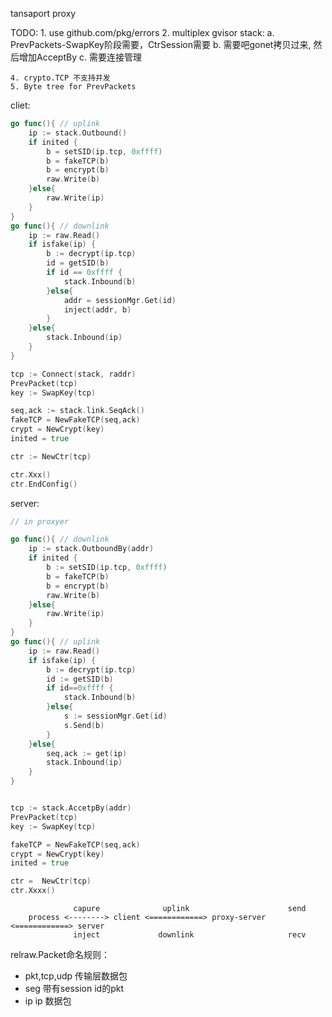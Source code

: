 
tansaport proxy


TODO: 
    1. use github.com/pkg/errors
    2. multiplex gvisor stack: 
        a. PrevPackets-SwapKey阶段需要，CtrSession需要
        b. 需要吧gonet拷贝过来, 然后增加AcceptBy
        c. 需要连接管理





    4. crypto.TCP 不支持并发
    5. Byte tree for PrevPackets 





cliet:
```go
go func(){ // uplink
    ip := stack.Outbound()
    if inited {
        b = setSID(ip.tcp, 0xffff)
        b = fakeTCP(b)
        b = encrypt(b)
        raw.Write(b)
    }else{
        raw.Write(ip)
    }
}
go func(){ // downlink
    ip := raw.Read()
    if isfake(ip) {
        b := decrypt(ip.tcp)
        id = getSID(b)
        if id == 0xffff {
            stack.Inbound(b)
        }else{
            addr = sessionMgr.Get(id)
            inject(addr, b)
        }
    }else{
        stack.Inbound(ip)
    }
}

tcp := Connect(stack, raddr)
PrevPacket(tcp)
key := SwapKey(tcp)

seq,ack := stack.link.SeqAck()
fakeTCP = NewFakeTCP(seq,ack)
crypt = NewCrypt(key)
inited = true

ctr := NewCtr(tcp)

ctr.Xxx()
ctr.EndConfig()
```

server:
```go
// in proxyer

go func(){ // downlink
    ip := stack.OutboundBy(addr)
    if inited {
        b := setSID(ip.tcp, 0xffff)
        b = fakeTCP(b)
        b = encrypt(b)
        raw.Write(b)
    }else{
        raw.Write(ip)
    }
}
go func(){ // uplink
    ip := raw.Read()
    if isfake(ip) {
        b := decrypt(ip.tcp)
        id := getSID(b)
        if id==0xffff {
            stack.Inbound(b)
        }else{
            s := sessionMgr.Get(id)
            s.Send(b)
        }
    }else{
        seq,ack := get(ip)
        stack.Inbound(ip)
    }
}


tcp := stack.AccetpBy(addr)
PrevPacket(tcp)
key := SwapKey(tcp)

fakeTCP = NewFakeTCP(seq,ack)
crypt = NewCrypt(key)
inited = true

ctr =  NewCtr(tcp)
ctr.Xxxx()
```


```text
              capure              uplink                      send
    process <--------> client <============> proxy-server <============> server
              inject             downlink                     recv
```

relraw.Packet命名规则：
- pkt,tcp,udp 传输层数据包
- seg         带有session id的pkt
- ip          ip 数据包